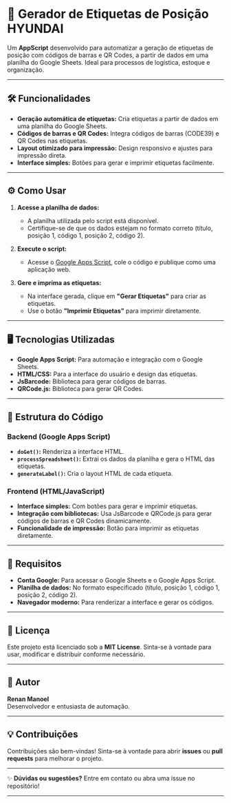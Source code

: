 # 🚀 Gerador de Etiquetas de Posição HYUNDAI

Um **AppScript** desenvolvido para automatizar a geração de etiquetas de posição com códigos de barras e QR Codes, a partir de dados em uma planilha do Google Sheets. Ideal para processos de logística, estoque e organização.

---

## 🛠️ Funcionalidades

- **Geração automática de etiquetas:** Cria etiquetas a partir de dados em uma planilha do Google Sheets.
- **Códigos de barras e QR Codes:** Integra códigos de barras (CODE39) e QR Codes nas etiquetas.
- **Layout otimizado para impressão:** Design responsivo e ajustes para impressão direta.
- **Interface simples:** Botões para gerar e imprimir etiquetas facilmente.

---

## ⚙️ Como Usar

1. **Acesse a planilha de dados:**  
   - A planilha utilizada pelo script está disponível.  
   - Certifique-se de que os dados estejam no formato correto (título, posição 1, código 1, posição 2, código 2).

2. **Execute o script:**  
   - Acesse o [Google Apps Script](https://script.google.com/), cole o código e publique como uma aplicação web.

3. **Gere e imprima as etiquetas:**  
   - Na interface gerada, clique em **"Gerar Etiquetas"** para criar as etiquetas.  
   - Use o botão **"Imprimir Etiquetas"** para imprimir diretamente.

---

## 🖥️ Tecnologias Utilizadas

- **Google Apps Script:** Para automação e integração com o Google Sheets.
- **HTML/CSS:** Para a interface do usuário e design das etiquetas.
- **JsBarcode:** Biblioteca para gerar códigos de barras.
- **QRCode.js:** Biblioteca para gerar QR Codes.

---

## 📂 Estrutura do Código

### **Backend (Google Apps Script)**
- **`doGet()`:** Renderiza a interface HTML.
- **`processSpreadsheet()`:** Extrai os dados da planilha e gera o HTML das etiquetas.
- **`generateLabel()`:** Cria o layout HTML de cada etiqueta.

### **Frontend (HTML/JavaScript)**
- **Interface simples:** Com botões para gerar e imprimir etiquetas.
- **Integração com bibliotecas:** Usa JsBarcode e QRCode.js para gerar códigos de barras e QR Codes dinamicamente.
- **Funcionalidade de impressão:** Botão para imprimir as etiquetas diretamente.

---

## 🚨 Requisitos

- **Conta Google:** Para acessar o Google Sheets e o Google Apps Script.
- **Planilha de dados:** No formato especificado (título, posição 1, código 1, posição 2, código 2).
- **Navegador moderno:** Para renderizar a interface e gerar os códigos.

---

## 📝 Licença

Este projeto está licenciado sob a **MIT License**. Sinta-se à vontade para usar, modificar e distribuir conforme necessário.

---

## 👤 Autor

**Renan Manoel**  
Desenvolvedor e entusiasta de automação.  

---

## 💡 Contribuições

Contribuições são bem-vindas! Sinta-se à vontade para abrir **issues** ou **pull requests** para melhorar o projeto.

---

✨ **Dúvidas ou sugestões?** Entre em contato ou abra uma issue no repositório!

---
